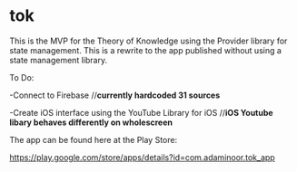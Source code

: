 # tok

This is the MVP for the Theory of Knowledge using the Provider library for state management.  This is a rewrite to the app published without using a state management library.

To Do:

-Connect to Firebase //**currently hardcoded 31 sources**

-Create iOS interface using the YouTube Library for iOS //**iOS Youtube libary behaves differently on wholescreen**

The app can be found here at the Play Store:

https://play.google.com/store/apps/details?id=com.adaminoor.tok_app

